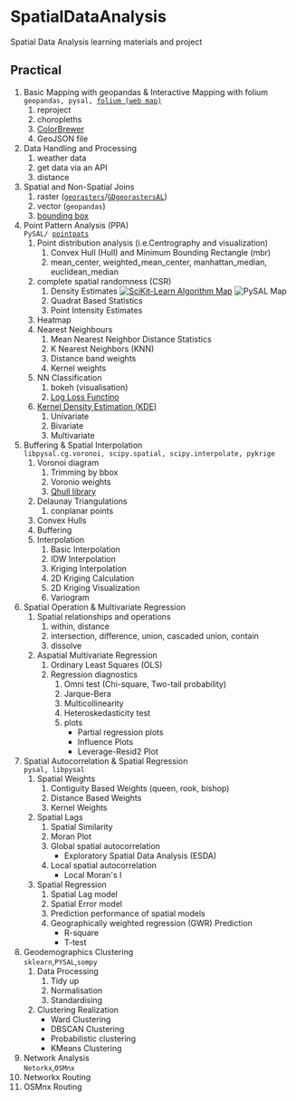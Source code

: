 # SpatialDataAnalysis
Spatial Data Analysis learning materials and project

## Practical
1. Basic Mapping with geopandas & Interactive Mapping with folium \
   `geopandas, pysal, `[`folium (web map)`](https://python-visualization.github.io/folium/#)
   1. reproject
   2. choropleths
   3. [ColorBrewer](http://colorbrewer2.org/)
   4. GeoJSON file
2. Data Handling and Processing
   1. weather data
   2. get data via an API  
   3. distance
3. Spatial and Non-Spatial Joins
   1. raster ([`georasters`](https://pypi.org/project/georasters)/[`GDgeorastersAL`](https://automating-gis-processes.github.io/2016/Lesson7-read-raster.html))
   2. vector (`geopandas`)
   3. [bounding box](https://geopandas.org/geometric_manipulations.html)
4. Point Pattern Analysis (PPA) \
   `PySAL/ `[`pointpats`](https://pointpats.readthedocs.io/en/latest/api.html)
   1. Point distribution analysis (i.e.Centrography and visualization)
      1. Convex Hull (Hull) and Minimum Bounding Rectangle (mbr)
      2. mean_center, weighted_mean_center, manhattan_median, euclidean_median
   2. complete spatial randomness (CSR)
      1. Density Estimates
         <a href="http://scikit-learn.org/stable/tutorial/machine_learning_map/"><img alt="SciKit-Learn Algorithm Map" src="http://scikit-learn.org/stable/_static/ml_map.png"></a>
         ![PySAL Map](http://darribas.org/gds_scipy16/content/figs/pysal.png)
      2. Quadrat Based Statistics
      3. Point Intensity Estimates
   3. Heatmap
   4. Nearest Neighbours
      1. Mean Nearest Neighbor Distance Statistics
      2. K Nearest Neighbors (KNN)
      3. Distance band weights
      4. Kernel weights
   5. NN Classification
      1. bokeh (visualisation)
      2. [Log Loss Functino](http://wiki.fast.ai/index.php/Log_Loss)
   6. [Kernel Density Estimation (KDE)](https://scikit-learn.org/stable/modules/density.html#kernel-density-estimation)
      1. Univariate
      2. Bivariate
      3. Multivariate
5. Buffering & Spatial Interpolation \
   `libpysal.cg.voronoi, scipy.spatial, scipy.interpolate, pykrige`
   1. Voronoi diagram
      1. Trimming by bbox
      2. Voronio weights
      3. [Qhull library](http://www.qhull.org/)
   2. Delaunay Triangulations
      1. conplanar points
   3. Convex Hulls
   4. Buffering
   5. Interpolation
      1. Basic Interpolation
      2. IDW Interpolation
      3. Kriging Interpolation
      4. 2D Kriging Calculation
      5. 2D Kriging Visualization
      6. Variogram
6. Spatial Operation & Multivariate Regression
   1. Spatial relationships and operations
      1. within, distance
      2. intersection, difference, union, cascaded union, contain
      3. dissolve
   2. Aspatial Multivariate Regression
      1. Ordinary Least Squares (OLS)
      2. Regression diagnostics
         1. Omni test (Chi-square, Two-tail probability)
         2. Jarque-Bera
         3. Multicollinearity
         4. Heteroskedasticity test
         5. plots
            * Partial regression plots
            * Influence Plots
            * Leverage-Resid2 Plot
7. Spatial Autocorrelation & Spatial Regression \
   `pysal, libpysal`
   1. Spatial Weights
      1. Contiguity Based Weights (queen, rook, bishop)
      2. Distance Based Weights
      3. Kernel Weights
   2. Spatial Lags
      1. Spatial Similarity
      2. Moran Plot
      3. Global spatial autocorrelation
         * Exploratory Spatial Data Analysis (ESDA)
      4. Local spatial autocorrelation
         * Local Moran's I
   3. Spatial Regression
      1. Spatial Lag model
      2. Spatial Error model
      3. Prediction performance of spatial models
      4. Geographically weighted regression (GWR) Prediction
         * R-square
         * T-test
8. Geodemographics Clustering \
   `sklearn`,`PYSAL`,`sompy`
   1. Data Processing
      1. Tidy up
      2. Normalisation
      3. Standardising
   2. Clustering Realization
      * Ward Clustering
      * DBSCAN Clustering
      * Probabilistic clustering
      * KMeans Clustering
9.  Network Analysis \
   `Netorkx`,`OSMnx`
   1. Networkx Routing
   2. OSMnx Routing
